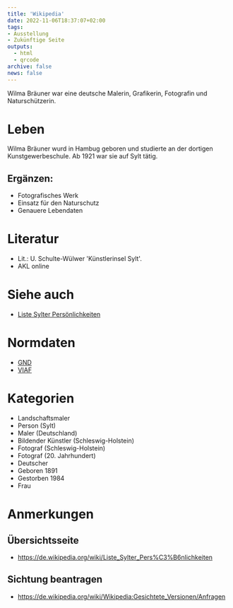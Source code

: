 ```yaml
---
title: 'Wikipedia'
date: 2022-11-06T18:37:07+02:00
tags:
- Ausstellung
- Zukünftige Seite
outputs:
  - html
  - qrcode
archive: false
news: false
---
```


Wilma Bräuner war eine deutsche Malerin, Grafikerin, Fotografin und Naturschützerin.

# Leben

Wilma Bräuner wurd in Hambug geboren und studierte an der dortigen Kunstgewerbeschule. Ab 1921 war sie auf Sylt tätig.

## Ergänzen:

* Fotografisches Werk
* Einsatz für den Naturschutz
* Genauere Lebendaten

# Literatur

* Lit.: U. Schulte-Wülwer 'Künstlerinsel Sylt'.
* AKL online


# Siehe auch
* [Liste Sylter Persönlichkeiten](https://de.wikipedia.org/wiki/Liste_Sylter_Pers%C3%B6nlichkeiten)


# Normdaten
* [GND](https://d-nb.info/gnd/1033469092)
* [VIAF](https://viaf.org/viaf/298760387)

# Kategorien
* Landschaftsmaler
* Person (Sylt)
* Maler (Deutschland)
* Bildender Künstler (Schleswig-Holstein)
* Fotograf (Schleswig-Holstein)
* Fotograf (20. Jahrhundert)
* Deutscher
* Geboren 1891
* Gestorben 1984
* Frau


# Anmerkungen
## Übersichtsseite
* https://de.wikipedia.org/wiki/Liste_Sylter_Pers%C3%B6nlichkeiten
## Sichtung beantragen
* https://de.wikipedia.org/wiki/Wikipedia:Gesichtete_Versionen/Anfragen

